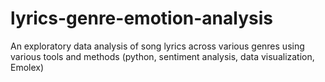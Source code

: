 # lyrics-genre-emotion-analysis
An exploratory data analysis of song lyrics across various genres using various tools and methods (python, sentiment analysis, data visualization, Emolex)
